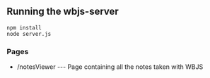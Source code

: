 ## Running the wbjs-server
```shell
npm install
node server.js
```

### Pages
- /notesViewer --- Page containing all the notes taken with WBJS
